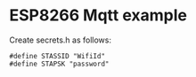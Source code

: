 # ESP8266 Mqtt example

Create secrets.h as follows:
```
#define STASSID "WifiId"
#define STAPSK "password"
```
